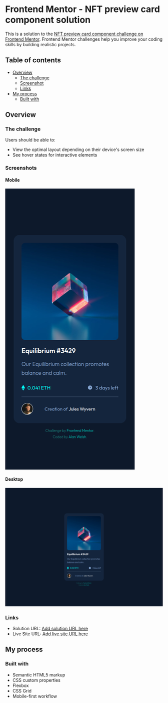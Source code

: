 # Frontend Mentor - NFT preview card component solution

This is a solution to the [NFT preview card component challenge on Frontend Mentor](https://www.frontendmentor.io/challenges/nft-preview-card-component-SbdUL_w0U). Frontend Mentor challenges help you improve your coding skills by building realistic projects. 

## Table of contents

- [Overview](#overview)
  - [The challenge](#the-challenge)
  - [Screenshot](#screenshot)
  - [Links](#links)
- [My process](#my-process)
  - [Built with](#built-with)

## Overview

### The challenge

Users should be able to:

- View the optimal layout depending on their device's screen size
- See hover states for interactive elements

### Screenshots

#### Mobile
![](./images/mobile_large.png)

#### Desktop
![](./images/desktop_small.png)

### Links

- Solution URL: [Add solution URL here](https://github.com/Pound-Hash/nft)
- Live Site URL: [Add live site URL here](https://nft-pound-hash.vercel.app/)

## My process

### Built with

- Semantic HTML5 markup
- CSS custom properties
- Flexbox
- CSS Grid
- Mobile-first workflow

